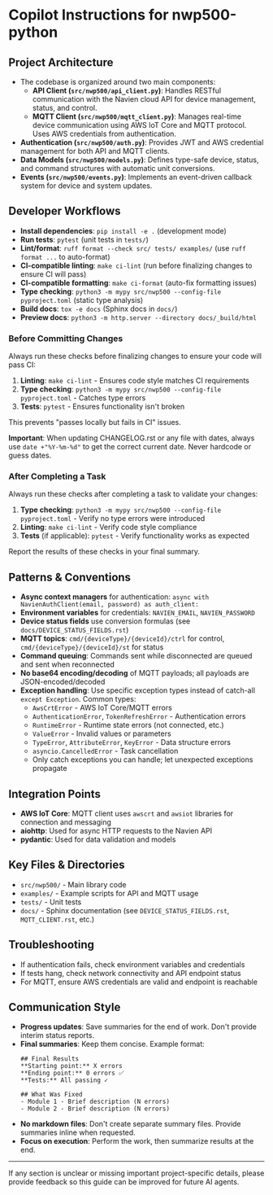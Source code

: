 # Copilot Instructions for nwp500-python

## Project Architecture
- The codebase is organized around two main components:
  - **API Client (`src/nwp500/api_client.py`)**: Handles RESTful communication with the Navien cloud API for device management, status, and control.
  - **MQTT Client (`src/nwp500/mqtt_client.py`)**: Manages real-time device communication using AWS IoT Core and MQTT protocol. Uses AWS credentials from authentication.
- **Authentication (`src/nwp500/auth.py`)**: Provides JWT and AWS credential management for both API and MQTT clients.
- **Data Models (`src/nwp500/models.py`)**: Defines type-safe device, status, and command structures with automatic unit conversions.
- **Events (`src/nwp500/events.py`)**: Implements an event-driven callback system for device and system updates.

## Developer Workflows
- **Install dependencies**: `pip install -e .` (development mode)
- **Run tests**: `pytest` (unit tests in `tests/`)
- **Lint/format**: `ruff format --check src/ tests/ examples/` (use `ruff format ...` to auto-format)
- **CI-compatible linting**: `make ci-lint` (run before finalizing changes to ensure CI will pass)
- **CI-compatible formatting**: `make ci-format` (auto-fix formatting issues)
- **Type checking**: `python3 -m mypy src/nwp500 --config-file pyproject.toml` (static type analysis)
- **Build docs**: `tox -e docs` (Sphinx docs in `docs/`)
- **Preview docs**: `python3 -m http.server --directory docs/_build/html`

### Before Committing Changes
Always run these checks before finalizing changes to ensure your code will pass CI:
1. **Linting**: `make ci-lint` - Ensures code style matches CI requirements
2. **Type checking**: `python3 -m mypy src/nwp500 --config-file pyproject.toml` - Catches type errors
3. **Tests**: `pytest` - Ensures functionality isn't broken

This prevents "passes locally but fails in CI" issues.

**Important**: When updating CHANGELOG.rst or any file with dates, always use `date +"%Y-%m-%d"` to get the correct current date. Never hardcode or guess dates.

### After Completing a Task
Always run these checks after completing a task to validate your changes:
1. **Type checking**: `python3 -m mypy src/nwp500 --config-file pyproject.toml` - Verify no type errors were introduced
2. **Linting**: `make ci-lint` - Verify code style compliance
3. **Tests** (if applicable): `pytest` - Verify functionality works as expected

Report the results of these checks in your final summary.

## Patterns & Conventions
- **Async context managers** for authentication: `async with NavienAuthClient(email, password) as auth_client:`
- **Environment variables** for credentials: `NAVIEN_EMAIL`, `NAVIEN_PASSWORD`
- **Device status fields** use conversion formulas (see `docs/DEVICE_STATUS_FIELDS.rst`)
- **MQTT topics**: `cmd/{deviceType}/{deviceId}/ctrl` for control, `cmd/{deviceType}/{deviceId}/st` for status
- **Command queuing**: Commands sent while disconnected are queued and sent when reconnected
- **No base64 encoding/decoding** of MQTT payloads; all payloads are JSON-encoded/decoded
- **Exception handling**: Use specific exception types instead of catch-all `except Exception`. Common types:
  - `AwsCrtError` - AWS IoT Core/MQTT errors
  - `AuthenticationError`, `TokenRefreshError` - Authentication errors
  - `RuntimeError` - Runtime state errors (not connected, etc.)
  - `ValueError` - Invalid values or parameters
  - `TypeError`, `AttributeError`, `KeyError` - Data structure errors
  - `asyncio.CancelledError` - Task cancellation
  - Only catch exceptions you can handle; let unexpected exceptions propagate

## Integration Points
- **AWS IoT Core**: MQTT client uses `awscrt` and `awsiot` libraries for connection and messaging
- **aiohttp**: Used for async HTTP requests to the Navien API
- **pydantic**: Used for data validation and models

## Key Files & Directories
- `src/nwp500/` - Main library code
- `examples/` - Example scripts for API and MQTT usage
- `tests/` - Unit tests
- `docs/` - Sphinx documentation (see `DEVICE_STATUS_FIELDS.rst`, `MQTT_CLIENT.rst`, etc.)

## Troubleshooting
- If authentication fails, check environment variables and credentials
- If tests hang, check network connectivity and API endpoint status
- For MQTT, ensure AWS credentials are valid and endpoint is reachable

## Communication Style
- **Progress updates**: Save summaries for the end of work. Don't provide interim status reports.
- **Final summaries**: Keep them concise. Example format:
  ```
  ## Final Results
  **Starting point:** X errors
  **Ending point:** 0 errors ✅
  **Tests:** All passing ✓
  
  ## What Was Fixed
  - Module 1 - Brief description (N errors)
  - Module 2 - Brief description (N errors)
  ```
- **No markdown files**: Don't create separate summary files. Provide summaries inline when requested.
- **Focus on execution**: Perform the work, then summarize results at the end.

---

If any section is unclear or missing important project-specific details, please provide feedback so this guide can be improved for future AI agents.
